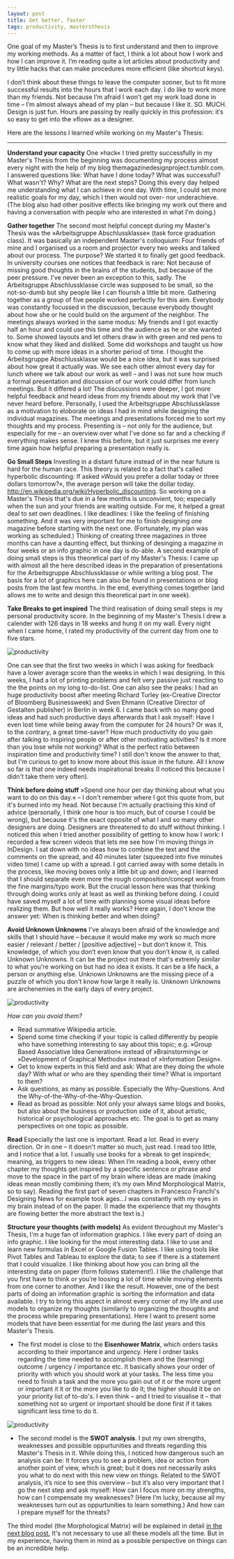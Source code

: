 ```yaml
---
layout: post
title: Get better, faster
tags: productivity, mastersthesis
---
```


One goal of my Master’s Thesis is to first understand and then to improve my working methods. As a matter of fact, I think a lot about how I work and how I can improve it. I’m reading quite a lot articles about productivity and try little hacks that can make procedures more efficient (like shortcut keys). 

I don’t think about these things to leave the computer sooner, but to fit more successful results into the hours that I work each day. I do like to work more than my friends. Not because I’m afraid I won’t get my work load done in time – I’m almost always ahead of my plan – but because I like it. SO. MUCH. Design is just fun. Hours are passing by really quickly in this profession: it’s so easy to get into the »flow« as a designer. 

Here are the lessons I learned while working on my Master's Thesis: 

---
**Understand your capacity**
One »hack« I tried pretty successfully in my Master's Thesis from the beginning was documenting my process almost every night with the help of my blog themagazinedesignproject.tumblr.com. I answered questions like: What have I done today? What was successful? What wasn't? Why? What are the next steps? Doing this every day helped me understanding what I can achieve in one day. With time, I could set more realistic goals for my day, which I then would not over- nor underachieve. (The blog also had other positive effects like bringing my work out there and having a conversation with people who are interested in what I'm doing.)
 
 **Gather together**
The second most helpful concept during my Master's Thesis was the »Arbeitsgruppe Abschlussklasse« (task force graduation class). It was basically an independent Master's colloquium: Four friends of mine and I organised us a room and projector every two weeks and talked about our process. 
The purpose? We started it to finally get good feedback. In university courses one notices that feedback is rare: Not because of missing good thoughts in the brains of the students, but because of the peer pressure. I’ve never been an exception to this, sadly. The Arbeitsgruppe Abschlussklasse circle was supposed to be small, so the not-so-dumb but shy people like I can flourish a little bit more. 
Gathering together as a group of five people worked perfectly for this aim. Everybody was constantly focussed in the discussion, because everybody thought about how she or he could build on the argument of the neighbor.
The meetings always worked in the same modus: My friends and I got exactly half an hour and could use this time and the audience as he or she wanted to. Some showed layouts and let others draw in with green and red pens to know what they liked and disliked. Some did workshops and taught us how to come up with more ideas in a shorter period of time. 
I thought the Arbeitsgruppe Abschlussklasse would be a nice idea, but it was surprised about how great it actually was. We see each other almost every day for lunch where we talk about our work as well – and I was not sure how much a formal presentation and discussion of our work could differ from lunch meetings. But it differed a lot! The discussions were deeper, 
I got more helpful feedback and heard ideas from my friends about my work that I’ve never heard before.
Personally, I used the Arbeitsgruppe Abschlussklasse as a motivation to eloborate on ideas I had in mind while designing the individual magazines. The meetings and presentations forced me to sort my thoughts and my process. Presenting is – not only for the audience, but especially for me – an overview over what I’ve done so far and a checking if everything makes sense. I knew this before, but it just surprises me every time again how helpful preparing a presentation really is. 

**Go Small Steps**
Investing in a distant future instead of in the near future is hard for the human race. This theory is related to a fact that's called hyperbolic discounting: If asked »Would you prefer a dollar today or three dollars tomorrow?«, the average person will take the dollar today.   http://en.wikipedia.org/wiki/Hyperbolic_discounting. So working on a Master's Thesis that's due in a few months is unconvient, too; especially when the sun and your friends are waiting outside. 
For me, it helped a great deal to set own deadlines. I like deadlines: I like the feeling of finishing something. And it was very important for me to finish designing one magazine before starting with the next one. (Fortunately, my plan was working as scheduled.) Thinking of creating three magazines in three months can have a daunting effect, but thinking of desinging a magazine in four weeks or an info graphic in one day is do-able. 
A second example of doing small steps is this theoretical part of my Master's Thesis: I came up with almost all the here described ideas in the preparation of presentations for the Arbeitsgruppe Abschlussklasse or while writing a blog post. The basis for a lot of graphics here can also be found in presentations or blog posts from the last few months. In the end, everything comes together (and allows me to write and design this theoretical part in one week). 

**Take Breaks to get inspired**
The third realisation of doing small steps is my personal productivity score. In the beginning of my Master's Thesis I drew a calender with 126 days in 18 weeks and hung it on my wall. Every night when I came home, I rated my productivity of the current day from one to five stars. 

![productivity](/pic/master_prod4.jpg)

One can see  that the first two weeks in which I was asking for feedback have a lower average score than the weeks in which I was designing. In this weeks, I had a lot of printing problems and felt very passive just reacting to the the points on my long to-do-list. 
One can also see the peaks: I had an huge productivity boost after meeting Richard Turley (ex-Creative Director of Bloomberg Businessweek) and Sven Ehmann (Creative Director of Gestalten publisher) in Berlin in week 6. I came back with so many good ideas and had such productive days afterwards that I ask myself: Have I even lost time while being away from the computer for 24 hours? Or was it, to the contrary, a great time-saver? How much productivity do you gain after talking to inspiring people or after other motivating activities? Is it more than you lose while not working? What is the perfect ratio between inspiration time and productivity time? 
I still don't know the answer to that, but I'm curious to get to know more about this issue in the future. All I know so far is that one indeed needs inspirational breaks (I noticed this because I didn't take them very often). 

**Think before doing stuff**
»Spend one hour per day thinking about what you want to do on this day.« – I don't remember where I got this quote from, but it's burned into my head. Not because I'm actually practising this kind of advice (personally, I think one hour is too much, but of course I could be wrong), but because it's the exact opposite of what I and so many other designers are doing.
Designers are threatened to do stuff without thinking. I noticed this when I tried another possibility of getting to know how I work: I recorded a few screen videos that lets me see how I'm moving things in InDesign. I sat down with no ideas how to combine the text and the comments on the spread, and 40 minutes later (squeezed into five minutes video time) I came up with a spread. I got carried away with some details in the process, like moving boxes only a little bit up and down; and I learned that I should separate even more the rough composition/concept work from the fine margins/typo work.
But the crucial lesson here was that thinking through doing works only at least as well as thinking before doing. I could have saved myself a lot of time with planning some visual ideas before realizing them. But how well it really works? Here again, I don't know the answer yet: When is thinking better and when doing? 

**Avoid Unknown Unknowns**
I've always been afraid of the knowledge and skills that I should have – because it would make my work so much more easier / relevant / better / [positive adjective] – but don’t know it. This knowledge, of which you don’t even know that you don’t know it, is called Unknown Unknowns. It can be the project out there that's extremly similar to what you're working on but had no idea it exists. It can be a life hack, a person or anything else. Unknown Unknowns are the missing piece of a puzzle of which you don't know how large it really  is. Unknown Unknowns are archenemies in the early days of every project.

![productivity](/pic/master_prod.jpg)

*How can you avoid them?* 
- Read summative Wikipedia article.
- Spend some time checking if your topic is called differently by people who have something interesting to say about this topic; e.g. »Group Based Associative Idea Generation« instead of »Brainstorming« or »Development of Graphical Methods« instead of »Information Design«.
- Get to know experts in this field and ask: What are they doing the whole day? With what or who are they spending their time? What is important to them?
- Ask questions, as many as possible. Especially the Why-Questions. And the Why-of-the-Why-of-the-Why-Question. 
- Read as broad as possible: Not only your always same blogs and books, but also about the business or production side of it, about artistic, historical or psychological approaches etc. The goal is to get as many perspectives on one topic as possible.

**Read**
Especially the last one is important. Read a lot. Read in every direction. Or in one – it doesn't matter so much, just read. I read too little, and I notice that a lot. 
I usually use books for a »break to get inspired«; meaning, as triggers to new ideas: When I’m reading a book, every other chapter my thoughts get inspired by a specific sentence or phrase and move to the space in the part of my brain where ideas are made (making ideas mean mostly combining them; it’s my own Mind Morphological Matrix, so to say). Reading the first part of seven chapters in Francesco Franchi's Designing News for example took ages…I was constantly with my eyes in my brain instead of on the paper. (I made the experience that my thoughts are flowing better the more abstract the text is.)

**Structure your thoughts (with models)**
As evident throughout my Master's Thesis, I'm a huge fan of information graphics. I like every part of doing an info graphic. I like looking for the most interesting data. I like to use and learn new formulas in Excel or Google Fusion Tables. I like using tools like Pivot Tables and Tableau to explore the data; to see if there is a statement that I could visualize. I like thinking about how you can bring all the interesting data on paper (form follows statement!). I like the challenge that you first have to think or you’re loosing a lot of time while moving elements from one corner to another. And I like the result.
However, one of the best parts of doing an information graphic is sorting the information and data available. I try to bring this aspect in almost every corner of my life and use models to organize my thoughts (similarily to organizing the thoughts and the process while preparing presentations). 
Here I want to present some models that have been essential for me during the last years and this Master's Thesis.

- The first model is close to the **Eisenhower Matrix**, which orders tasks according to their importance and urgency. Here I ordner tasks regarding the time needed to accomplish them and the (learning) outcome / urgency / importance etc. It basically shows your order of priority with which you should work at your tasks. The less time you need to finish a task and the more you gain out of it or the more urgent or important it it or the more you like to do it; the higher should it be on your priority list of to-do's. I even think – and I tried to visualise it – that something not so urgent or important should be done first if it takes significant less time to do it.

![productivity](/pic/master_prod2.jpg)

- The second model is the **SWOT analysis**. I put my own strengths, weaknesses and possible oppurtunities and threats regarding this Master's Thesis in it. While doing this, I noticed how dangerous such an analysis can be: It forces you to see a problem, idea or action from another point of view, which is great; but it does not necessarily asks you what to do next with this new view on things. Related to the SWOT analysis, it’s nice to see this overview – but it’s also very important that I go the next step and ask myself: How can I focus more on my strengths, how can I compensate my weaknesses? (Here I’m lucky, because all my weaknesses turn out as oppurtunities to learn something.) And how can I prepare myself for the threats? 

The third model (the Morphological Matrix) will be explained in detail [in the next blog post.](/_posts/2014-06-18-Copy-And-Paste) It's not necessary to use all these models all the time. But in my experience, having them in mind as a possible perspective on things can be an incredible help. 

